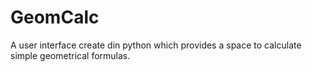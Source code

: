 # GeomCalc
A user interface create din python which provides a space to calculate simple geometrical formulas.
